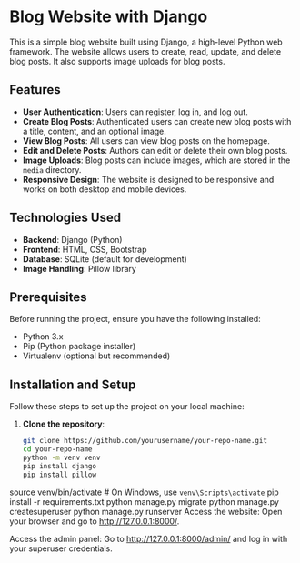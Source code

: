 # Blog Website with Django

This is a simple blog website built using Django, a high-level Python web framework. The website allows users to create, read, update, and delete blog posts. It also supports image uploads for blog posts.

## Features

- **User Authentication**: Users can register, log in, and log out.
- **Create Blog Posts**: Authenticated users can create new blog posts with a title, content, and an optional image.
- **View Blog Posts**: All users can view blog posts on the homepage.
- **Edit and Delete Posts**: Authors can edit or delete their own blog posts.
- **Image Uploads**: Blog posts can include images, which are stored in the `media` directory.
- **Responsive Design**: The website is designed to be responsive and works on both desktop and mobile devices.

## Technologies Used

- **Backend**: Django (Python)
- **Frontend**: HTML, CSS, Bootstrap
- **Database**: SQLite (default for development)
- **Image Handling**: Pillow library

## Prerequisites

Before running the project, ensure you have the following installed:

- Python 3.x
- Pip (Python package installer)
- Virtualenv (optional but recommended)

## Installation and Setup

Follow these steps to set up the project on your local machine:

1. **Clone the repository**:
   ```bash
   git clone https://github.com/yourusername/your-repo-name.git
   cd your-repo-name
   python -m venv venv
   pip install django
   pip install pillow
source venv/bin/activate  # On Windows, use `venv\Scripts\activate`
pip install -r requirements.txt
python manage.py migrate
python manage.py createsuperuser
python manage.py runserver
Access the website:
Open your browser and go to http://127.0.0.1:8000/.

Access the admin panel:
Go to http://127.0.0.1:8000/admin/ and log in with your superuser credentials.
